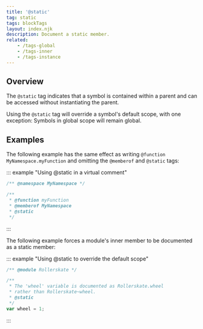 ```yaml
---
title: '@static'
tag: static
tags: blockTags
layout: index.njk
description: Document a static member.
related:
    - /tags-global
    - /tags-inner
    - /tags-instance
---
```


## Overview

The `@static` tag indicates that a symbol is contained within a parent and can be accessed without
instantiating the parent.

Using the `@static` tag will override a symbol's default scope, with one exception: Symbols in global
scope will remain global.


## Examples

The following example has the same effect as writing `@function MyNamespace.myFunction` and omitting
the `@memberof` and `@static` tags:

::: example "Using @static in a virtual comment"

```js
/** @namespace MyNamespace */

/**
 * @function myFunction
 * @memberof MyNamespace
 * @static
 */
```
:::

The following example forces a module's inner member to be documented as a static member:

::: example "Using @static to override the default scope"

```js
/** @module Rollerskate */

/**
 * The 'wheel' variable is documented as Rollerskate.wheel
 * rather than Rollerskate~wheel.
 * @static
 */
var wheel = 1;
```
:::
